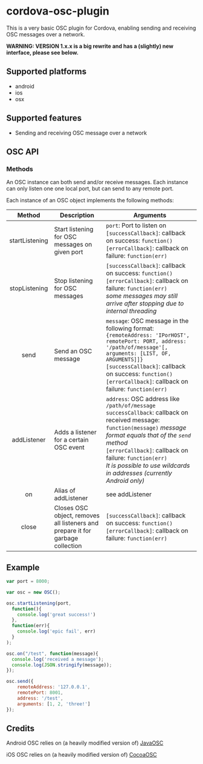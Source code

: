 cordova-osc-plugin
==================

This is a very basic OSC plugin for Cordova, enabling sending and receiving OSC messages over a network.

**WARNING: VERSION 1.x.x is a big rewrite and has a (slightly) new interface, please see below.**

Supported platforms
-------------------

* android
* ios
* osx

Supported features
------------------

* Sending and receiving OSC message over a network

OSC API
-------

### Methods

An OSC instance can both send and/or receive messages. Each instance can only listen one one local port, but can send to any remote port.

Each instance of an OSC object implements the following methods:

| Method  | Description | Arguments
| :---:   | ---         | ---
| startListening  | Start listening for OSC messages on given port | `port`: Port to listen on <br> `[successCallback]`: callback on success: `function()` <br> `[errorCallback]`: callback on failure: `function(err)`
| stopListening   | Stop listening for OSC messages | `[successCallback]`: callback on success: `function()` <br> `[errorCallback]`: callback on failure: `function(err)` <br> _some messages may still arrive after stopping due to internal threading_
| send            | Send an OSC message |  `message`: OSC message in the following format: `{remoteAddress: 'IPorHOST', remotePort: PORT, address: '/path/of/message'[, arguments: [LIST, OF, ARGUMENTS]]}` <br> `[successCallback]`: callback on success: `function()` <br> `[errorCallback]`: callback on failure: `function(err)` <br>
| addListener     | Adds a listener for a certain OSC event | `address`: OSC address like `/path/of/message` <br> `successCallback`: callback on received message: `function(message)` _message format equals that of the `send` method_ <br> `[errorCallback]`: callback on failure: `function(err)` <br> _It is possible to use wildcards in addresses (currently Android only)_
| on              | Alias of addListener | see addListener
| close           | Closes OSC object, removes all listeners and prepare it for garbage collection | `[successCallback]`: callback on success: `function()` <br> `[errorCallback]`: callback on failure: `function(err)`


Example
-------
``` javascript
var port = 8000;

var osc = new OSC();

osc.startListening(port,
  function(){
    console.log('great success!')
  },
  function(err){
    console.log('epic fail', err)
  }
);

osc.on("/test", function(message){
  console.log('received a message');
  console.log(JSON.stringify(message));
});

osc.send({
    remoteAddress: '127.0.0.1',
    remotePort: 8001,
    address: '/test',
    arguments: [1, 2, 'three!']
});

```

Credits
-------

Android OSC relies on (a heavily modified version of) [JavaOSC](https://github.com/hoijui/JavaOSC)

iOS OSC relies on (a heavily modified version of) [CocoaOSC](https://github.com/danieldickison/CocoaOSC)

